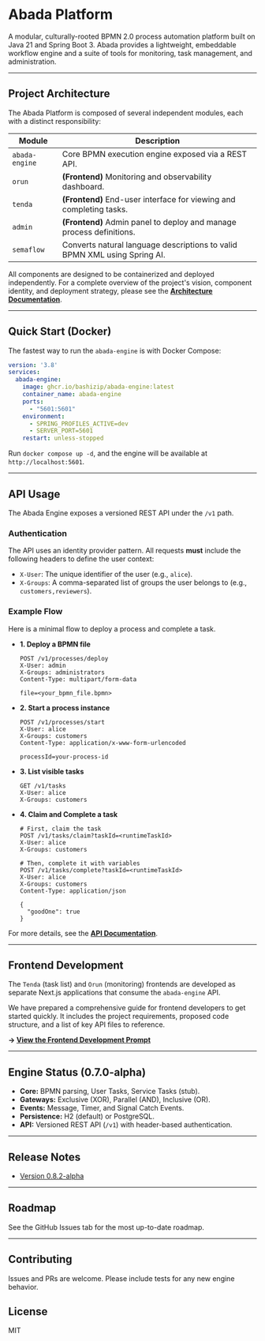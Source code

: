 # Abada Platform

A modular, culturally-rooted BPMN 2.0 process automation platform built on Java 21 and Spring Boot 3. Abada provides a lightweight, embeddable workflow engine and a suite of tools for monitoring, task management, and administration.

---

## Project Architecture

The Abada Platform is composed of several independent modules, each with a distinct responsibility:

| Module         | Description                                                                 |
|----------------|-----------------------------------------------------------------------------|
| `abada-engine` | Core BPMN execution engine exposed via a REST API.                          |
| `orun`         | **(Frontend)** Monitoring and observability dashboard.                      |
| `tenda`        | **(Frontend)** End-user interface for viewing and completing tasks.         |
| `admin`        | **(Frontend)** Admin panel to deploy and manage process definitions.        |
| `semaflow`     | Converts natural language descriptions to valid BPMN XML using Spring AI.   |

All components are designed to be containerized and deployed independently. For a complete overview of the project's vision, component identity, and deployment strategy, please see the **[Architecture Documentation](docs/abada_architecture_doc.md)**.

---

## Quick Start (Docker)

The fastest way to run the `abada-engine` is with Docker Compose:

```yaml
version: '3.8'
services:
  abada-engine:
    image: ghcr.io/bashizip/abada-engine:latest
    container_name: abada-engine
    ports:
      - "5601:5601"
    environment:
      - SPRING_PROFILES_ACTIVE=dev
      - SERVER_PORT=5601
    restart: unless-stopped
```

Run `docker compose up -d`, and the engine will be available at `http://localhost:5601`.

---

## API Usage

The Abada Engine exposes a versioned REST API under the `/v1` path.

### Authentication

The API uses an identity provider pattern. All requests **must** include the following headers to define the user context:

*   `X-User`: The unique identifier of the user (e.g., `alice`).
*   `X-Groups`: A comma-separated list of groups the user belongs to (e.g., `customers,reviewers`).

### Example Flow

Here is a minimal flow to deploy a process and complete a task.

*   **1. Deploy a BPMN file**

    ```http
    POST /v1/processes/deploy
    X-User: admin
    X-Groups: administrators
    Content-Type: multipart/form-data

    file=<your_bpmn_file.bpmn>
    ```

*   **2. Start a process instance**

    ```http
    POST /v1/processes/start
    X-User: alice
    X-Groups: customers
    Content-Type: application/x-www-form-urlencoded

    processId=your-process-id
    ```

*   **3. List visible tasks**

    ```http
    GET /v1/tasks
    X-User: alice
    X-Groups: customers
    ```

*   **4. Claim and Complete a task**

    ```http
    # First, claim the task
    POST /v1/tasks/claim?taskId=<runtimeTaskId>
    X-User: alice
    X-Groups: customers

    # Then, complete it with variables
    POST /v1/tasks/complete?taskId=<runtimeTaskId>
    X-User: alice
    X-Groups: customers
    Content-Type: application/json

    {
      "goodOne": true
    }
    ```

For more details, see the **[API Documentation](docs/api-documentation.md)**.

---

## Frontend Development

The `Tenda` (task list) and `Orun` (monitoring) frontends are developed as separate Next.js applications that consume the `abada-engine` API.

We have prepared a comprehensive guide for frontend developers to get started quickly. It includes the project requirements, proposed code structure, and a list of key API files to reference.

**&rarr; [View the Frontend Development Prompt](docs/frontend-development-prompt.md)**

---

## Engine Status (0.7.0-alpha)

*   **Core:** BPMN parsing, User Tasks, Service Tasks (stub).
*   **Gateways:** Exclusive (XOR), Parallel (AND), Inclusive (OR).
*   **Events:** Message, Timer, and Signal Catch Events.
*   **Persistence:** H2 (default) or PostgreSQL.
*   **API:** Versioned REST API (`/v1`) with header-based authentication.

---

## Release Notes

*   [Version 0.8.2-alpha](docs/0.8.2-alpha-release-notes.md)

---

## Roadmap

See the GitHub Issues tab for the most up-to-date roadmap.

---

## Contributing

Issues and PRs are welcome. Please include tests for any new engine behavior.

## License

MIT

